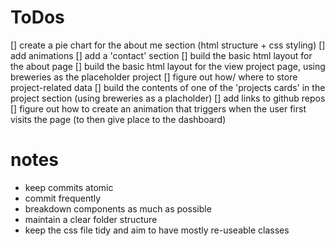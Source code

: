 # ToDos

[] create a pie chart for the about me section (html structure + css styling)
[] add animations
[] add a 'contact' section
[] build the basic html layout for the about page
[] build the basic html layout for the view project page, using breweries as the placeholder project
[] figure out how/ where to store project-related data
[] build the contents of one of the 'projects cards' in the project section (using breweries as a placholder)
[] add links to github repos
[] figure out how to create an animation that triggers when the user first visits the page (to then give place to the dashboard)


# notes 

- keep commits atomic
- commit frequently
- breakdown components as much as possible
- maintain a clear folder structure
- keep the css file tidy and aim to have mostly re-useable classes
  